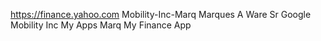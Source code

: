 https://finance.yahoo.com
Mobility-Inc-Marq
Marques A Ware Sr
Google Mobility Inc
My Apps
Marq
My Finance App

